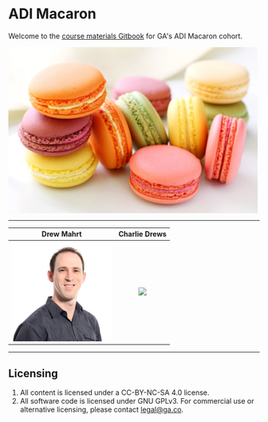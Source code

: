 # ADI Macaron

Welcome to the [course materials Gitbook](https://charlesdrews.gitbooks.io/ga-adi-macaron/content/) for GA's ADI Macaron cohort.

<img src="macaron.jpg" width="500" align="middle"/>

---

| Drew Mahrt | Charlie Drews |
|:---:|:---:|
|  <img src="drew.png" width="200"/> | <img src="charlie.png" width="200"/>  |

---

## Licensing
1. All content is licensed under a CC-BY-NC-SA 4.0 license. 
2. All software code is licensed under GNU GPLv3. For commercial use or alternative licensing, please contact legal@ga.co.
